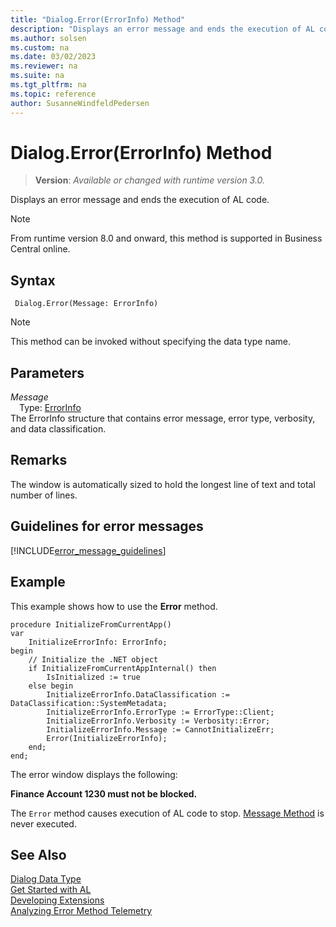 ```yaml
---
title: "Dialog.Error(ErrorInfo) Method"
description: "Displays an error message and ends the execution of AL code."
ms.author: solsen
ms.custom: na
ms.date: 03/02/2023
ms.reviewer: na
ms.suite: na
ms.tgt_pltfrm: na
ms.topic: reference
author: SusanneWindfeldPedersen
---
```

[//]: # (START>DO_NOT_EDIT)
[//]: # (IMPORTANT:Do not edit any of the content between here and the END>DO_NOT_EDIT.)
[//]: # (Any modifications should be made in the .xml files in the ModernDev repo.)
# Dialog.Error(ErrorInfo) Method
> **Version**: _Available or changed with runtime version 3.0._

Displays an error message and ends the execution of AL code.

> [!NOTE]
> From runtime version 8.0 and onward, this method is supported in Business Central online.

## Syntax
```AL
 Dialog.Error(Message: ErrorInfo)
```
> [!NOTE]
> This method can be invoked without specifying the data type name.
## Parameters
*Message*  
&emsp;Type: [ErrorInfo](../errorinfo/errorinfo-data-type.md)  
The ErrorInfo structure that contains error message, error type, verbosity, and data classification.  



[//]: # (IMPORTANT: END>DO_NOT_EDIT)
## Remarks  

The window is automatically sized to hold the longest line of text and total number of lines.  

## Guidelines for error messages

[!INCLUDE[error_message_guidelines](../../includes/include-error-message-guidelines.md)]

## Example  

This example shows how to use the **Error** method. 
 
```al
procedure InitializeFromCurrentApp()
var
    InitializeErrorInfo: ErrorInfo;
begin
    // Initialize the .NET object
    if InitializeFromCurrentAppInternal() then
        IsInitialized := true
    else begin
        InitializeErrorInfo.DataClassification := DataClassification::SystemMetadata;
        InitializeErrorInfo.ErrorType := ErrorType::Client;
        InitializeErrorInfo.Verbosity := Verbosity::Error;
        InitializeErrorInfo.Message := CannotInitializeErr;
        Error(InitializeErrorInfo);
    end;
end;
```  

The error window displays the following:  

**Finance Account 1230  must not be blocked.**  

The `Error` method causes execution of AL code to stop. [Message Method](../../methods-auto/dialog/dialog-message-method.md) is never executed.  

## See Also

[Dialog Data Type](dialog-data-type.md)  
[Get Started with AL](../../devenv-get-started.md)  
[Developing Extensions](../../devenv-dev-overview.md)  
[Analyzing Error Method Telemetry](../../../administration/telemetry-error-method-trace.md)